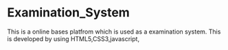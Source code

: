 # Examination_System
This is a online bases platfrom which is used as a examination system.
This is developed by using HTML5,CSS3,javascript,
